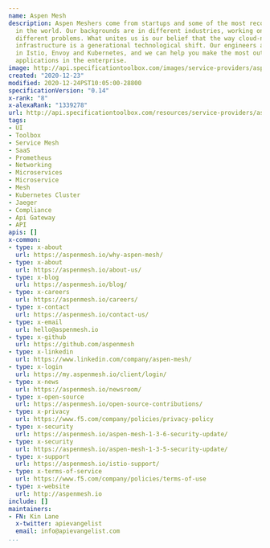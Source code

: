 ```yaml
---
name: Aspen Mesh
description: Aspen Meshers come from startups and some of the most recognizable companies
  in the world. Our backgrounds are in different industries, working on a myriad of
  different problems. What unites us is our belief that the way cloud-native is changing
  infrastructure is a generational technological shift. Our engineers are experts
  in Istio, Envoy and Kubernetes, and we can help you make the most out of containerized
  applications in the enterprise.
image: http://api.specificationtoolbox.com/images/service-providers/aspen-mesh.jpg
created: "2020-12-23"
modified: 2020-12-24PST10:05:00-28800
specificationVersion: "0.14"
x-rank: "8"
x-alexaRank: "1339278"
url: http://api.specificationtoolbox.com/resources/service-providers/aspen-mesh/
tags:
- UI
- Toolbox
- Service Mesh
- SaaS
- Prometheus
- Networking
- Microservices
- Microservice
- Mesh
- Kubernetes Cluster
- Jaeger
- Compliance
- Api Gateway
- API
apis: []
x-common:
- type: x-about
  url: https://aspenmesh.io/why-aspen-mesh/
- type: x-about
  url: https://aspenmesh.io/about-us/
- type: x-blog
  url: https://aspenmesh.io/blog/
- type: x-careers
  url: https://aspenmesh.io/careers/
- type: x-contact
  url: https://aspenmesh.io/contact-us/
- type: x-email
  url: hello@aspenmesh.io
- type: x-github
  url: https://github.com/aspenmesh
- type: x-linkedin
  url: https://www.linkedin.com/company/aspen-mesh/
- type: x-login
  url: https://my.aspenmesh.io/client/login/
- type: x-news
  url: https://aspenmesh.io/newsroom/
- type: x-open-source
  url: https://aspenmesh.io/open-source-contributions/
- type: x-privacy
  url: https://www.f5.com/company/policies/privacy-policy
- type: x-security
  url: https://aspenmesh.io/aspen-mesh-1-3-6-security-update/
- type: x-security
  url: https://aspenmesh.io/aspen-mesh-1-3-5-security-update/
- type: x-support
  url: https://aspenmesh.io/istio-support/
- type: x-terms-of-service
  url: https://www.f5.com/company/policies/terms-of-use
- type: x-website
  url: http://aspenmesh.io
include: []
maintainers:
- FN: Kin Lane
  x-twitter: apievangelist
  email: info@apievangelist.com
...
```

